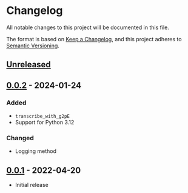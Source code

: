 # Changelog

All notable changes to this project will be documented in this file.

The format is based on [Keep a Changelog](https://keepachangelog.com/en/1.1.0/),
and this project adheres to [Semantic Versioning](https://semver.org/spec/v2.0.0.html).

## [Unreleased]

## [0.0.2] - 2024-01-24

### Added

- `transcribe_with_g2pE`
- Support for Python 3.12

### Changed

- Logging method

## [0.0.1] - 2022-04-20

- Initial release

[unreleased]: https://github.com/stefantaubert/dict-from-g2p/compare/v0.0.2...HEAD
[0.0.2]: https://github.com/stefantaubert/dict-from-g2p/compare/v0.0.1...v0.0.2
[0.0.1]: https://github.com/stefantaubert/dict-from-g2p/releases/tag/v0.0.1
